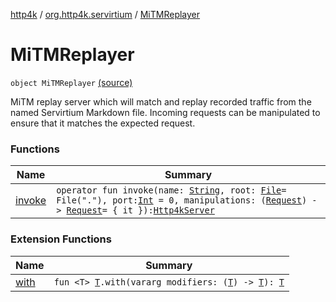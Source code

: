 [http4k](../../index.md) / [org.http4k.servirtium](../index.md) / [MiTMReplayer](./index.md)

# MiTMReplayer

`object MiTMReplayer` [(source)](https://github.com/http4k/http4k/blob/master/http4k-testing-servirtium/src/main/kotlin/org/http4k/servirtium/MiTMReplayer.kt#L16)

MiTM replay server which will match and replay recorded traffic from the named Servirtium Markdown file.
Incoming requests can be manipulated to ensure that it matches the expected request.

### Functions

| Name | Summary |
|---|---|
| [invoke](invoke.md) | `operator fun invoke(name: `[`String`](https://kotlinlang.org/api/latest/jvm/stdlib/kotlin/-string/index.html)`, root: `[`File`](https://docs.oracle.com/javase/9/docs/api/java/io/File.html)` = File("."), port: `[`Int`](https://kotlinlang.org/api/latest/jvm/stdlib/kotlin/-int/index.html)` = 0, manipulations: (`[`Request`](../../org.http4k.core/-request/index.md)`) -> `[`Request`](../../org.http4k.core/-request/index.md)` = { it }): `[`Http4kServer`](../../org.http4k.server/-http4k-server/index.md) |

### Extension Functions

| Name | Summary |
|---|---|
| [with](../../org.http4k.core/with.md) | `fun <T> `[`T`](../../org.http4k.core/with.md#T)`.with(vararg modifiers: (`[`T`](../../org.http4k.core/with.md#T)`) -> `[`T`](../../org.http4k.core/with.md#T)`): `[`T`](../../org.http4k.core/with.md#T) |
